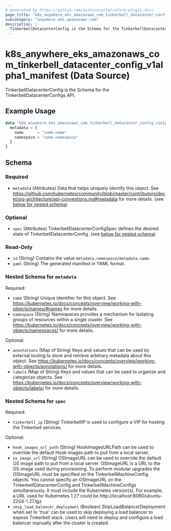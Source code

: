 ```yaml
---
# generated by https://github.com/hashicorp/terraform-plugin-docs
page_title: "k8s_anywhere_eks_amazonaws_com_tinkerbell_datacenter_config_v1alpha1_manifest Data Source - terraform-provider-k8s"
subcategory: "anywhere.eks.amazonaws.com"
description: |-
  TinkerbellDatacenterConfig is the Schema for the TinkerbellDatacenterConfigs API.
---
```


# k8s_anywhere_eks_amazonaws_com_tinkerbell_datacenter_config_v1alpha1_manifest (Data Source)

TinkerbellDatacenterConfig is the Schema for the TinkerbellDatacenterConfigs API.

## Example Usage

```terraform
data "k8s_anywhere_eks_amazonaws_com_tinkerbell_datacenter_config_v1alpha1_manifest" "example" {
  metadata = {
    name      = "some-name"
    namespace = "some-namespace"
  }
}
```

<!-- schema generated by tfplugindocs -->
## Schema

### Required

- `metadata` (Attributes) Data that helps uniquely identify this object. See https://github.com/kubernetes/community/blob/master/contributors/devel/sig-architecture/api-conventions.md#metadata for more details. (see [below for nested schema](#nestedatt--metadata))

### Optional

- `spec` (Attributes) TinkerbellDatacenterConfigSpec defines the desired state of TinkerbellDatacenterConfig. (see [below for nested schema](#nestedatt--spec))

### Read-Only

- `id` (String) Contains the value `metadata.namespace/metadata.name`.
- `yaml` (String) The generated manifest in YAML format.

<a id="nestedatt--metadata"></a>
### Nested Schema for `metadata`

Required:

- `name` (String) Unique identifier for this object. See https://kubernetes.io/docs/concepts/overview/working-with-objects/names/#names for more details.
- `namespace` (String) Namespaces provides a mechanism for isolating groups of resources within a single cluster. See https://kubernetes.io/docs/concepts/overview/working-with-objects/namespaces/ for more details.

Optional:

- `annotations` (Map of String) Keys and values that can be used by external tooling to store and retrieve arbitrary metadata about this object. See https://kubernetes.io/docs/concepts/overview/working-with-objects/annotations/ for more details.
- `labels` (Map of String) Keys and values that can be used to organize and categorize objects. See https://kubernetes.io/docs/concepts/overview/working-with-objects/labels/ for more details.


<a id="nestedatt--spec"></a>
### Nested Schema for `spec`

Required:

- `tinkerbell_ip` (String) TinkerbellIP is used to configure a VIP for hosting the Tinkerbell services.

Optional:

- `hook_images_url_path` (String) HookImagesURLPath can be used to override the default Hook images path to pull from a local server.
- `os_image_url` (String) OSImageURL can be used to override the default OS image path to pull from a local server. OSImageURL is a URL to the OS image used during provisioning. To perform modular upgrades the OSImageURL must be specified on the TinkerbellMachineConfig objects. You cannot specify an OSImageURL on the TinkerbellDatacenterConfig and TinkerbellMachineConfigs simultaneously. It must include the Kubernetes version(s). For example, a URL used for Kubernetes 1.27 could be http://localhost:8080/ubuntu-2204-1.27.tgz
- `skip_load_balancer_deployment` (Boolean) SkipLoadBalancerDeployment when set to 'true' can be used to skip deploying a load balancer to expose Tinkerbell stack. Users will need to deploy and configure a load balancer manually after the cluster is created.
